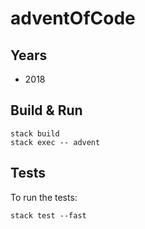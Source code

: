 # adventOfCode 

## Years

- 2018

## Build & Run

```
stack build
stack exec -- advent
```

## Tests

To run the tests:

```
stack test --fast
```
